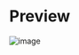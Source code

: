 # Preview
![image](https://github.com/frontendvidu/public/assets/132292859/ddcec8ae-80bf-4acc-931f-ff6a1d645694)
